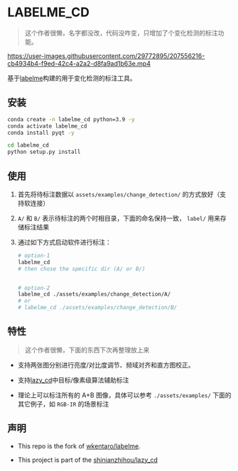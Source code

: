 

# LABELME_CD


> 这个作者很懒，名字都没改，代码没咋变，只增加了个变化检测的标注功能。


https://user-images.githubusercontent.com/29772895/207556216-cb4934b4-f9ed-42c4-a2a2-d8fa9ad1b63e.mp4



基于[labelme](https://github.com/wkentaro/labelme/tree/v5.1.0)构建的用于变化检测的标注工具。



## 安装

```bash
conda create -n labelme_cd python=3.9 -y
conda activate labelme_cd
conda install pyqt -y

cd labelme_cd
python setup.py install

```

## 使用

1. 首先将待标注数据以 `assets/examples/change_detection/` 的方式放好（支持软连接）


2. `A/` 和 `B/` 表示待标注的两个时相目录，下面的命名保持一致， `label/` 用来存储标注结果

3. 通过如下方式启动软件进行标注：

    ```bash
    # option-1
    labelme_cd
    # then chose the specific dir (A/ or B/)


    # option-2
    labelme_cd ./assets/examples/change_detection/A/
    # or
    # labelme_cd ./assets/examples/change_detection/B/

    ```

## 特性

> 这个作者很懒，下面的东西下次再整理放上来 

- 支持两张图分别进行亮度/对比度调节、频域对齐和直方图校正。

- 支持[lazy_cd](https://github.com/shinianzhihou/lazy_cd)中目标/像素级算法辅助标注

- 理论上可以标注所有的 A+B 图像，具体可以参考 `./assets/examples/` 下面的其它例子，如 `RGB-IR` 的场景标注

## 声明

- This repo is the fork of [wkentaro/labelme](https://github.com/wkentaro/labelme).

- This project is part of the [shinianzhihou/lazy_cd](https://github.com/shinianzhihou/lazy_cd)

